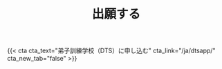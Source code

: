 ﻿---
# An instance of the Blank widget.
# Documentation: https://sourcethemes.com/academic/docs/page-builder/
widget: blank

# Activate this widget? true/false
active: false

# This file represents a page section.
headless: true

# Order that this section appears on the page.
weight: 50

title: 出願する

design:
  columns: "2"

  #spacing:
  #  padding: ["20px", "0", "20px", "0"]

---

{{< cta cta_text="弟子訓練学校（DTS）に申し込む" cta_link="/ja/dtsapp/" cta_new_tab="false" >}}